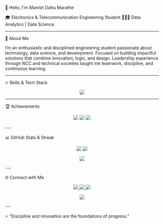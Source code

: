 👋 Hello, I'm Manish Dattu Marathe

🎓 Electronics & Telecommunication Engineering Student
👨🏻‍💻 Data Analytics | Data Science


---

💼 About Me

I’m an enthusiastic and disciplined engineering student passionate about technology, data science, and development.
Focused on building impactful solutions that combine innovation, logic, and design.
Leadership experience through NCC and technical societies taught me teamwork, discipline, and continuous learning.


---

🔥 Skills & Tech Stack

<p align="center">
  <img src="https://skillicons.dev/icons?i=python,cpp,java,js,html,css,react,nodejs,mongodb,git,linux,arduino" />
</p>

---

🏆 Achievements

<p align="center">
  <img src="https://img.shields.io/badge/Smart%20India%20Hackathon-🏆-gradient?style=for-the-badge&logo=github&logoColor=white&labelColor=ff69b4">
  <img src="https://img.shields.io/badge/AlgoBharat%20Blockchain-📊-gradient?style=for-the-badge&logo=ethereum&logoColor=white&labelColor=00bfff">
  <img src="https://img.shields.io/badge/ISTE-💡-gradient?style=for-the-badge&logo=google-chrome&logoColor=white&labelColor=ff6347">
</p>
---

📊 GitHub Stats & Streak

<p align="center">
  <img src="https://github-readme-stats.vercel.app/api?username=your-github-username&show_icons=true&theme=radical&count_private=true" />
  <img src="https://github-readme-streak-stats.herokuapp.com/?user=your-github-username&theme=radical" />
</p><p align="center">
  <img src="https://github-readme-stats.vercel.app/api/top-langs/?username=your-github-username&layout=compact&theme=radical" />
</p>
---

🌐 Connect with Me

<p align="center">
  <a href="https://www.linkedin.com/in/manishmarathe">
    <img src="https://img.shields.io/badge/LinkedIn-0077B5?style=for-the-badge&logo=linkedin&logoColor=white" />
  </a>
  <a href="mailto:your.email@example.com">
    <img src="https://img.shields.io/badge/Email-D14836?style=for-the-badge&logo=gmail&logoColor=white" />
  </a>
  <a href="your-website-link">
    <img src="https://img.shields.io/badge/Portfolio-000000?style=for-the-badge&logo=google-chrome&logoColor=white" />
  </a>
</p><p align="center">
  <img src="https://visitor-badge.laobi.icu/badge?page_id=your-github-username.your-github-username" />
</p>
---

⭐ “Discipline and innovation are the foundations of progress.”
